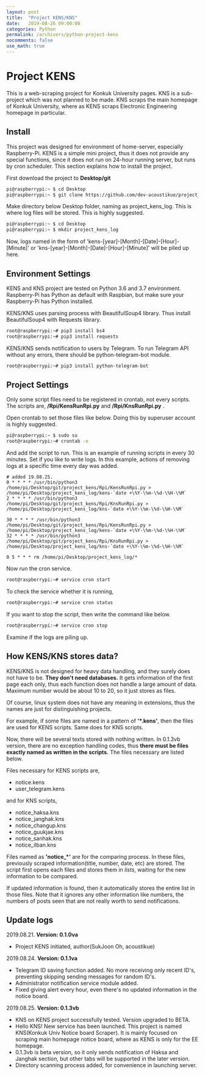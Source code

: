```yaml
---
layout: post
title:  "Project KENS/KNS"
date:   2019-08-26 09:00:00
categories: Python
permalink: /archivers/python-project-kens
nocomments: false
use_math: true 
---
```


# Project KENS

This is a web-scraping project for Konkuk University pages. KNS is a sub-project which was not planned to be made. KNS scraps the main homepage of Konkuk University, where as KENS scraps Electronic Engineering homepage in particular.

## Install

This project was designed for environment of home-server, especially Raspberry-Pi. KENS is a simple mini project, thus it does not provide any special functions, since it does not run on 24-hour running server, but runs by cron scheduler. This section explains how to install the project.

<!--more-->

First download the project to **Desktop/git**

```bash
pi@raspberrypi:~ $ cd Desktop
pi@raspberrypi:~ $ git clone https://github.com/dev-acoustikue/project_kens/
```

Make directory below Desktop folder, naming as project_kens_log. This is where log files will be stored. This is highly suggested.

```bash
pi@raspberrypi:~ $ cd Desktop
pi@raspberrypi:~ $ mkdir project_kens_log
```

Now, logs named in the form of 'kens-[year]-[Month]-[Date]-[Hour]-[Minute]' or 'kns-[year]-[Month]-[Date]-[Hour]-[Minute]' will be piled up here.


## Environment Settings

KENS and KNS project are tested on Python 3.6 and 3.7 environment. Raspberry-Pi has Python as default with Raspbian, but make sure your Raspberry-Pi has Python installed.

KENS/KNS uses parsing process with BeautifulSoup4 library. Thus install BeautifulSoup4 with Requests library.

```bash
root@raspberrypi:~# pip3 install bs4
root@raspberrypi:~# pip3 install requests
```

KENS/KNS sends notification to users by Telegram. To run Telegram API without any errors, there should be python-telegram-bot module.

```bash
root@raspberrypi:~# pip3 install python-telegram-bot
```




## Project Settings

Only some script files need to be registered in crontab, not every scripts. The scripts are, **/Rpi/KensRunRpi.py** and **/Rpi/KnsRunRpi.py** .

Open crontab to set those files like below. Doing this by superuser account is highly suggested.

```bash
pi@raspberrypi:~ $ sudo su
root@raspberrypi:~# crontab -e
```

And add the script to run. This is an example of running scripts in every 30 minutes. Set if you like to write logs. In this example, actions of removing logs at a specific time every day was added.

```
# added 19.08.25.
0 * * * * /usr/bin/python3 /home/pi/Desktop/git/project_kens/Rpi/KensRunRpi.py > /home/pi/Desktop/project_kens_log/kens-`date +\%Y-\%m-\%d-\%H-\%M`
2 * * * * /usr/bin/python3 /home/pi/Desktop/git/project_kens/Rpi/KnsRunRpi.py > /home/pi/Desktop/project_kens_log/kns-`date +\%Y-\%m-\%d-\%H-\%M`

30 * * * * /usr/bin/python3 /home/pi/Desktop/git/project_kens/Rpi/KensRunRpi.py > /home/pi/Desktop/project_kens_log/kens-`date +\%Y-\%m-\%d-\%H-\%M`
32 * * * * /usr/bin/python3 /home/pi/Desktop/git/project_kens/Rpi/KnsRunRpi.py > /home/pi/Desktop/project_kens_log/kns-`date +\%Y-\%m-\%d-\%H-\%M`

0 5 * * * rm /home/pi/Desktop/project_kens_log/*

```

Now run the cron service.

```bash
root@raspberrypi:~# service cron start
```

To check the service whether it is running,

```bash
root@raspberrypi:~# service cron status
```


If you want to stop the script, then write the command like below.

```bash
root@raspberrypi:~# service cron stop
```

Examine if the logs are piling up.



## How KENS/KNS stores data?

KENS/KNS is not designed for heavy data handling, and they surely does not have to be. **They don't need databases.** It gets information of the first page each only, thus each function does not handle a large amount of data. Maximum number would be about 10 to 20, so it just stores as files.

Of course, linux system does not have any meaning in extensions, thus the names are just for distinguishing projects.

For example, if some files are named in a pattern of **'*.kens'**, then the files are used for KENS scripts. Same does for KNS scripts.

Now, there will be several texts stored with nothing written. In 0.1.3vb version, there are no exception handling codes, thus **there must be files exactly named as written in the scripts.** The files necessary are listed below.

Files necessary for KENS scripts are, 

- notice.kens
- user_telegram.kens

and for KNS scripts,

- notice_haksa.kns
- notice_janghak.kns
- notice_changup.kns
- notice_guukjae.kns
- notice_sanhak.kns
- notice_ilban.kns

Files named as **'notice_*'** are for the comparing process. In these files, previously scraped information(title, number, date, etc) are stored. The script first opens each files and stores them in _lists_, waiting for the new information to be compared. 

If updated information is found, then it automatically stores the entire list in those files. Note that it ignores any other information like numbers, the numbers of posts seen that are not really worth to send notifications.




## Update logs

2019.08.21. <b>Version: 0.1.0va</b>
- Project KENS initiated, author(SukJoon Oh, acoustikue)

2019.08.24. <b>Version: 0.1.1va</b>
- Telegram ID saving function added. No more receiving only recent ID's, preventing skipping sending messages for random ID's.
- Administrator notification service module added.
- Fixed giving alert every hour, even there's no updated information in the notice board.

2019.08.25. <b>Version: 0.1.3vb</b>
- KNS on KENS project successfully tested. Version upgraded to BETA.
- Hello KNS! New service has been launched. This project is named KNS(Konkuk Univ Notice board Scraper). It is mainly focused on scraping main homepage notice board, where as KENS is only for the EE homepage.
- 0.1.3vb is beta version, so it only sends notification of Haksa and Janghak section, but other tabs will be supported in the later version.
- Directory scanning process added, for convenience in launching server.